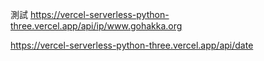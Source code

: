 
測試
https://vercel-serverless-python-three.vercel.app/api/ip/www.gohakka.org

https://vercel-serverless-python-three.vercel.app/api/date


